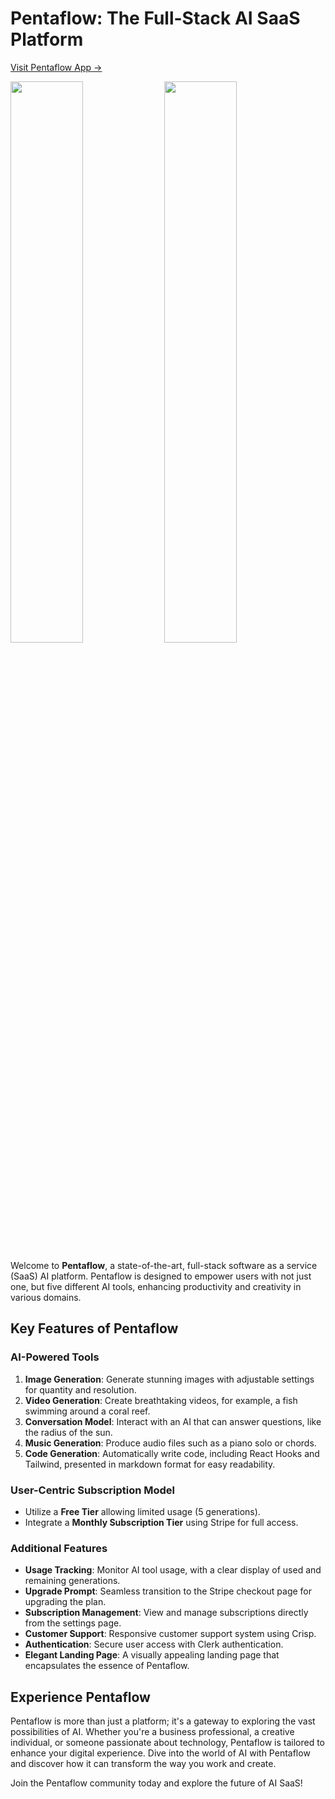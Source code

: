 # Pentaflow: The Full-Stack AI SaaS Platform

[Visit Pentaflow App ->](https://pentaflow-app.vercel.app/)

<p float="left">
  <img src="https://github.com/aphuus/pentaflow-app/assets/73286833/874f71e4-a9b8-4f3a-94af-c7df6a7ffed4" width="48%" />
  <img src="https://github.com/aphuus/pentaflow-app/assets/73286833/16393e99-239c-4484-9075-09e21fefcdb9" width="48%" /> 
</p>

Welcome to **Pentaflow**, a state-of-the-art, full-stack software as a service (SaaS) AI platform. Pentaflow is designed to empower users with not just one, but five different AI tools, enhancing productivity and creativity in various domains.

## Key Features of Pentaflow

### AI-Powered Tools
1. **Image Generation**: Generate stunning images with adjustable settings for quantity and resolution.
2. **Video Generation**: Create breathtaking videos, for example, a fish swimming around a coral reef.
3. **Conversation Model**: Interact with an AI that can answer questions, like the radius of the sun.
4. **Music Generation**: Produce audio files such as a piano solo or chords.
5. **Code Generation**: Automatically write code, including React Hooks and Tailwind, presented in markdown format for easy readability.

### User-Centric Subscription Model
- Utilize a **Free Tier** allowing limited usage (5 generations).
- Integrate a **Monthly Subscription Tier** using Stripe for full access.

### Additional Features
- **Usage Tracking**: Monitor AI tool usage, with a clear display of used and remaining generations.
- **Upgrade Prompt**: Seamless transition to the Stripe checkout page for upgrading the plan.
- **Subscription Management**: View and manage subscriptions directly from the settings page.
- **Customer Support**: Responsive customer support system using Crisp.
- **Authentication**: Secure user access with Clerk authentication.
- **Elegant Landing Page**: A visually appealing landing page that encapsulates the essence of Pentaflow.

## Experience Pentaflow

Pentaflow is more than just a platform; it's a gateway to exploring the vast possibilities of AI. Whether you're a business professional, a creative individual, or someone passionate about technology, Pentaflow is tailored to enhance your digital experience. Dive into the world of AI with Pentaflow and discover how it can transform the way you work and create.

Join the Pentaflow community today and explore the future of AI SaaS!
